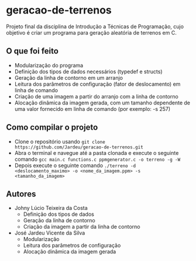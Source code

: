# geracao-de-terrenos
Projeto final da disciplina de Introdução a Técnicas de Programação, cujo objetivo é criar um programa para geração aleatória de terrenos em C.

## O que foi feito
- Modularização do programa
- Definição dos tipos de dados necessários  (typedef e structs)
- Geração da linha de contorno em um arranjo
- Leitura dos parâmetros de configuração (fator de deslocamento) em linha de comando
- Criação de uma imagem a partir do arranjo com a linha de contorno
- Alocação dinâmica da imagem gerada, com um tamanho dependente de uma valor fornecido em linha de comando (por exemplo: -s 257)

##  Como compilar  o projeto
- Clone o repositório usando 
``git clone https://github.com/Jardeu/geracao-de-terrenos.git``
- Abra o terminal e navegue até a pasta clonada e execute o seguinte comando ``gcc main.c functions.c ppmgenerator.c -o terreno -g -W``
- Depois execute o seguinte comando ``./terreno -d <deslocamento_maximo> -o <nome_da_imagem.ppm> -s <tamanho_da_imagem>``

## Autores
 - Johny Lúcio Teixeira da Costa
   - Definição dos tipos de dados
   - Geração da linha de contorno
   - Criação da imagem a partir da linha de contorno
 - José Jardeu Vicente da Silva
   - Modularização
   - Leitura dos parâmetros de configuração
   - Alocação dinâmica da imagem gerada
